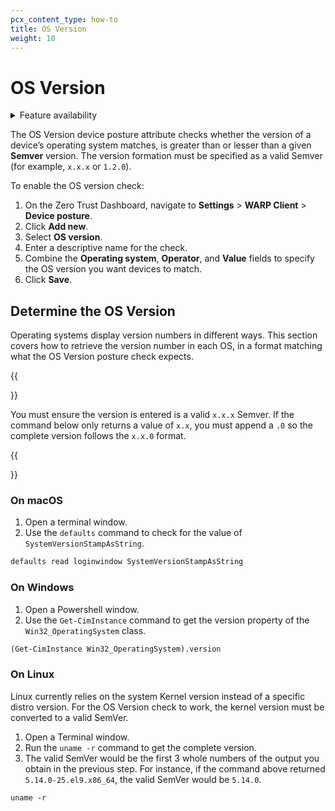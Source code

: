 ```yaml
---
pcx_content_type: how-to
title: OS Version
weight: 10
---
```


# OS Version

<details>
<summary>Feature availability</summary>
<div>

| Operating Systems | [WARP mode required](/cloudflare-one/connections/connect-devices/warp/#warp-client-modes) | [Zero Trust plans](https://www.cloudflare.com/teams-pricing/) |
| ----------------- | ----------------------------------------------------------------------------------------- | ------------------------------------------------------------- |
| All      | WARP with Gateway                                                                         | All plans                                                     |

</div>
</details>

The OS Version device posture attribute checks whether the version of a device’s operating system matches, is greater than or lesser than a given **Semver** version. The version formation must be specified as a valid Semver (for example, `x.x.x` or `1.2.0`).

To enable the OS version check:

1.  On the Zero Trust Dashboard, navigate to **Settings** > **WARP Client** > **Device posture**.
1.  Click **Add new**.
1.  Select **OS version**.
1.  Enter a descriptive name for the check.
1.  Combine the **Operating system**, **Operator**, and **Value** fields to specify the OS version you want devices to match.
1.  Click **Save**.

## Determine the OS Version

Operating systems display version numbers in different ways. This section covers how to retrieve the version number in each OS, in a format matching what the OS Version posture check expects.

{{<Aside type="note">}}

You must ensure the version is entered is a valid `x.x.x` Semver. If the command below only returns a value of `x.x`, you must append a `.0` so the complete version follows the `x.x.0` format.

{{</Aside>}}

### On macOS

1.  Open a terminal window.
1.  Use the `defaults` command to check for the value of `SystemVersionStampAsString`.

```txt
defaults read loginwindow SystemVersionStampAsString
```

### On Windows

1.  Open a Powershell window.
1.  Use the `Get-CimInstance` command to get the version property of the `Win32_OperatingSystem` class.

```txt
(Get-CimInstance Win32_OperatingSystem).version
```

### On Linux

Linux currently relies on the system Kernel version instead of a specific distro version. For the OS Version check to work, the kernel version must be converted to a valid SemVer.

1.  Open a Terminal window.
1.  Run the `uname -r` command to get the complete version.
1.  The valid SemVer would be the first 3 whole numbers of the output you obtain in the previous step. For instance, if the command above returned `5.14.0-25.el9.x86_64`, the valid SemVer would be `5.14.0`.
 
```txt
uname -r
```

